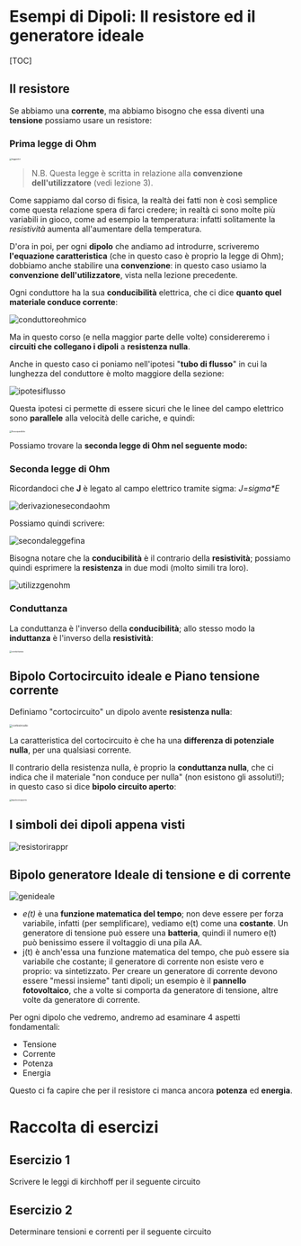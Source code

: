 # Esempi di Dipoli: Il resistore ed il generatore ideale

[TOC]

## Il resistore

Se abbiamo una **corrente**, ma abbiamo bisogno che essa diventi una **tensione** possiamo usare un resistore:

### Prima legge di Ohm

<img src="assets/leggeohm.png" alt="leggeohm" style="zoom: 25%;" />

> N.B. Questa legge è scritta in relazione alla **convenzione dell'utilizzatore** (vedi lezione 3).

Come sappiamo dal corso di fisica, la realtà dei fatti non è così semplice come questa relazione spera di farci credere; in realtà ci sono molte più variabili in gioco, come ad esempio la temperatura: infatti solitamente la *resistività* aumenta all'aumentare della temperatura.

D'ora in poi, per ogni **dipolo** che andiamo ad introdurre, scriveremo **l'equazione caratteristica** (che in questo caso è proprio la legge di Ohm); dobbiamo anche stabilire una **convenzione**: in questo caso usiamo la **convenzione dell'utilizzatore**, vista nella lezione precedente.

Ogni conduttore ha la sua **conducibilità** elettrica, che ci dice **quanto quel materiale conduce corrente**:

![conduttoreohmico](assets/conduttoreohmico.png)

Ma in questo corso (e nella maggior parte delle volte) considereremo i **circuiti che collegano i dipoli** a **resistenza nulla**.

Anche in questo caso ci poniamo nell'ipotesi "**tubo di flusso**" in cui la lunghezza del conduttore è molto maggiore della sezione:

![ipotesiflusso](assets/ipotesiflusso.png)

Questa ipotesi ci permette di essere sicuri che le linee del campo elettrico sono **parallele** alla velocità delle cariche, e quindi:

<img src="assets/flussoparallelo.png" alt="flussoparallelo" style="zoom:25%;" />

Possiamo trovare la **seconda legge di Ohm nel seguente modo:**

### Seconda legge di Ohm

Ricordandoci che **J** è legato al campo elettrico tramite sigma: *J=sigma\*E*

![derivazionesecondaohm](assets/derivazionesecondaohm.png)

Possiamo quindi scrivere:

![secondaleggefina](assets/secondaleggefina.png)

Bisogna notare che la **conducibilità** è il contrario della **resistività**; possiamo quindi esprimere la **resistenza** in due modi (molto simili tra loro).

![utilizzgenohm](assets/utilizzgenohm.png)

### Conduttanza

La conduttanza è l'inverso della **conducibilità**; allo stesso modo la **induttanza** è l'inverso della **resistività**:

<img src="assets/conduttanza.png" alt="conduttanza" style="zoom: 25%;" />

## Bipolo Cortocircuito ideale e Piano tensione corrente

Definiamo "cortocircuito" un dipolo avente **resistenza nulla**:

<img src="assets/cortocircuito.png" alt="cortocircuito" style="zoom: 33%;" />

La caratteristica del cortocircuito è che ha una **differenza di potenziale nulla**, per una qualsiasi corrente.

Il contrario della resistenza nulla, è proprio la **conduttanza nulla**, che ci indica che il materiale "non conduce per nulla" (non esistono gli assoluti!); in questo caso si dice **bipolo circuito aperto**:

<img src="assets/bipolocircaperto.png" alt="bipolocircaperto" style="zoom:25%;" />

## I simboli dei dipoli appena visti

![resistorirappr](assets/resistorirappr.png)

## Bipolo generatore Ideale di tensione e di corrente

![genideale](assets/genideale.png)

- *e(t)* è una **funzione matematica del tempo**; non deve essere per forza variabile, infatti (per semplificare), vediamo e(t) come una **costante**.
  Un generatore di tensione può essere una **batteria**, quindi il numero e(t) può benissimo essere il voltaggio di una pila AA.
- j(t) è anch'essa una funzione matematica del tempo, che può essere sia variabile che costante; il generatore di corrente non esiste vero e proprio: va sintetizzato.
  Per creare un generatore di corrente devono essere "messi insieme" tanti dipoli; un esempio è il **pannello fotovoltaico**, che a volte si comporta da generatore di tensione, altre volte da generatore di corrente.

Per ogni dipolo che vedremo, andremo ad esaminare 4 aspetti fondamentali:

- Tensione
- Corrente
- Potenza
- Energia

Questo ci fa capire che per il resistore ci manca ancora **potenza** ed **energia**.

# Raccolta di esercizi

## Esercizio 1

Scrivere le leggi di kirchhoff per il seguente circuito

## Esercizio 2

Determinare tensioni e correnti per il seguente circuito